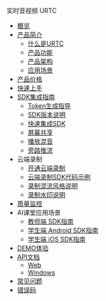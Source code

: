 <div class="sidebar_title icon__urtc"> 实时音视频 URTC</div>


* [概览](/urtc/README)
* [产品简介](/urtc/introduction/index)
    * [什么是URTC](/urtc/introduction/concept)
    * [产品功能](/urtc/introduction/functions)
    * [产品架构](/urtc/introduction/structure)
    * [应用场景](/urtc/introduction/scenario)
* [产品价格](/urtc/price)
* [快速上手](/urtc/quick)
* [SDK集成指南](/urtc/sdk/index)
    * [Token生成指导](/urtc/sdk/token)
    * [SDK版本说明](/urtc/sdk/Version)
    * [快速集成SDK](/urtc/sdk/VideoStart)    
    * [屏幕共享](/urtc/sdk/Video/screenshare)    
    * [播放混音](/urtc/sdk/Audio/AudioMixing)   
    * [旁路推流](/urtc/sdk/Video/cdnSteaming)    
* 云端录制
    * [开通云端录制](/urtc/cloudRecord/openRecord)  
    * [云端录制SDK代码示例](/urtc/cloudRecord/RecordStart)    
    * [录制混流风格说明](/urtc/cloudRecord/RecordLaylout)  
    * [录制水印说明](/urtc/cloudRecord/RecordWatermark)  
* [质量监控](/urtc/quality/qualityDocs)
* AI课堂应用场景
     * [教师端 SDK指南](/urtc/scenarioSDK/AIclass/Teacher)  
     * [学生端 Android SDK指南](/urtc/scenarioSDK/AIclass/StudentAndriod)  
     * [学生端 iOS SDK指南](/urtc/scenarioSDK/AIclass/StudentIOS)  
* [DEMO体验](/urtc/demo)
* [API文档](/urtc/api/index)
     * [Web](/urtc/api/Web)  
     * [Windows](/urtc/api/Windows)  
* [常见问题](/urtc/faq)
* [错误码](/urtc/ErrorCode)
    
    
   
   
    
        
